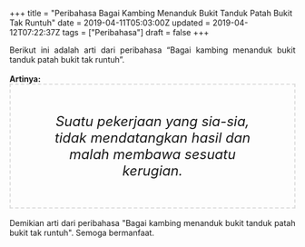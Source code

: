 +++
title = "Peribahasa Bagai Kambing Menanduk Bukit Tanduk Patah Bukit Tak Runtuh"
date = 2019-04-11T05:03:00Z
updated = 2019-04-12T07:22:37Z
tags = ["Peribahasa"]
draft = false
+++

<div dir="ltr" style="text-align: left;" trbidi="on"><div style="text-align: justify;">Berikut ini adalah arti dari peribahasa “Bagai kambing menanduk bukit tanduk patah bukit tak runtuh”.</div><br /><div style="text-align: justify;"><b>Artinya:</b></div><div style="border: 2px dashed #ddd; font-size: 24px; height: auto; margin: 0 auto; padding: 50px; text-align: center; width: auto;"><i>Suatu pekerjaan yang sia-sia, tidak mendatangkan hasil dan malah membawa sesuatu kerugian.</i></div><div style="text-align: justify;"><br /></div><div style="text-align: justify;">Demikian arti dari peribahasa "Bagai kambing menanduk bukit tanduk patah bukit tak runtuh". Semoga bermanfaat.</div></div>
